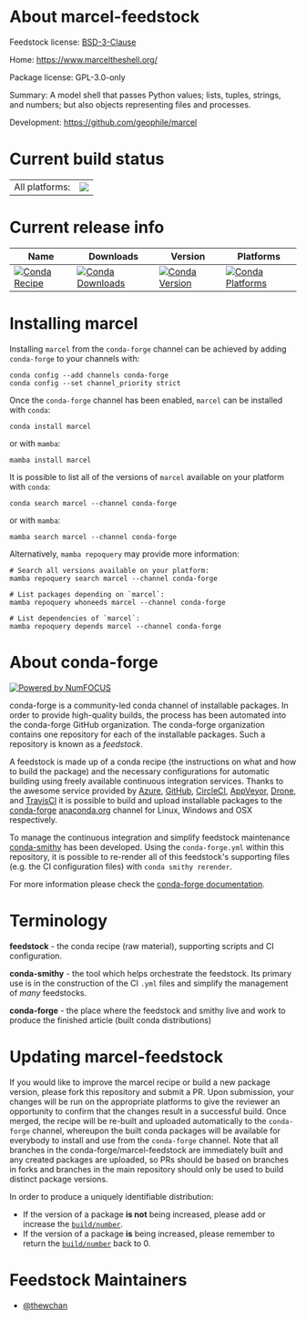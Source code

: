 About marcel-feedstock
======================

Feedstock license: [BSD-3-Clause](https://github.com/conda-forge/marcel-feedstock/blob/main/LICENSE.txt)

Home: https://www.marceltheshell.org/

Package license: GPL-3.0-only

Summary: A model shell that passes Python values; lists, tuples, strings, and numbers; but also objects representing files and processes.

Development: https://github.com/geophile/marcel

Current build status
====================


<table><tr><td>All platforms:</td>
    <td>
      <a href="https://dev.azure.com/conda-forge/feedstock-builds/_build/latest?definitionId=21201&branchName=main">
        <img src="https://dev.azure.com/conda-forge/feedstock-builds/_apis/build/status/marcel-feedstock?branchName=main">
      </a>
    </td>
  </tr>
</table>

Current release info
====================

| Name | Downloads | Version | Platforms |
| --- | --- | --- | --- |
| [![Conda Recipe](https://img.shields.io/badge/recipe-marcel-green.svg)](https://anaconda.org/conda-forge/marcel) | [![Conda Downloads](https://img.shields.io/conda/dn/conda-forge/marcel.svg)](https://anaconda.org/conda-forge/marcel) | [![Conda Version](https://img.shields.io/conda/vn/conda-forge/marcel.svg)](https://anaconda.org/conda-forge/marcel) | [![Conda Platforms](https://img.shields.io/conda/pn/conda-forge/marcel.svg)](https://anaconda.org/conda-forge/marcel) |

Installing marcel
=================

Installing `marcel` from the `conda-forge` channel can be achieved by adding `conda-forge` to your channels with:

```
conda config --add channels conda-forge
conda config --set channel_priority strict
```

Once the `conda-forge` channel has been enabled, `marcel` can be installed with `conda`:

```
conda install marcel
```

or with `mamba`:

```
mamba install marcel
```

It is possible to list all of the versions of `marcel` available on your platform with `conda`:

```
conda search marcel --channel conda-forge
```

or with `mamba`:

```
mamba search marcel --channel conda-forge
```

Alternatively, `mamba repoquery` may provide more information:

```
# Search all versions available on your platform:
mamba repoquery search marcel --channel conda-forge

# List packages depending on `marcel`:
mamba repoquery whoneeds marcel --channel conda-forge

# List dependencies of `marcel`:
mamba repoquery depends marcel --channel conda-forge
```


About conda-forge
=================

[![Powered by
NumFOCUS](https://img.shields.io/badge/powered%20by-NumFOCUS-orange.svg?style=flat&colorA=E1523D&colorB=007D8A)](https://numfocus.org)

conda-forge is a community-led conda channel of installable packages.
In order to provide high-quality builds, the process has been automated into the
conda-forge GitHub organization. The conda-forge organization contains one repository
for each of the installable packages. Such a repository is known as a *feedstock*.

A feedstock is made up of a conda recipe (the instructions on what and how to build
the package) and the necessary configurations for automatic building using freely
available continuous integration services. Thanks to the awesome service provided by
[Azure](https://azure.microsoft.com/en-us/services/devops/), [GitHub](https://github.com/),
[CircleCI](https://circleci.com/), [AppVeyor](https://www.appveyor.com/),
[Drone](https://cloud.drone.io/welcome), and [TravisCI](https://travis-ci.com/)
it is possible to build and upload installable packages to the
[conda-forge](https://anaconda.org/conda-forge) [anaconda.org](https://anaconda.org/)
channel for Linux, Windows and OSX respectively.

To manage the continuous integration and simplify feedstock maintenance
[conda-smithy](https://github.com/conda-forge/conda-smithy) has been developed.
Using the ``conda-forge.yml`` within this repository, it is possible to re-render all of
this feedstock's supporting files (e.g. the CI configuration files) with ``conda smithy rerender``.

For more information please check the [conda-forge documentation](https://conda-forge.org/docs/).

Terminology
===========

**feedstock** - the conda recipe (raw material), supporting scripts and CI configuration.

**conda-smithy** - the tool which helps orchestrate the feedstock.
                   Its primary use is in the construction of the CI ``.yml`` files
                   and simplify the management of *many* feedstocks.

**conda-forge** - the place where the feedstock and smithy live and work to
                  produce the finished article (built conda distributions)


Updating marcel-feedstock
=========================

If you would like to improve the marcel recipe or build a new
package version, please fork this repository and submit a PR. Upon submission,
your changes will be run on the appropriate platforms to give the reviewer an
opportunity to confirm that the changes result in a successful build. Once
merged, the recipe will be re-built and uploaded automatically to the
`conda-forge` channel, whereupon the built conda packages will be available for
everybody to install and use from the `conda-forge` channel.
Note that all branches in the conda-forge/marcel-feedstock are
immediately built and any created packages are uploaded, so PRs should be based
on branches in forks and branches in the main repository should only be used to
build distinct package versions.

In order to produce a uniquely identifiable distribution:
 * If the version of a package **is not** being increased, please add or increase
   the [``build/number``](https://docs.conda.io/projects/conda-build/en/latest/resources/define-metadata.html#build-number-and-string).
 * If the version of a package **is** being increased, please remember to return
   the [``build/number``](https://docs.conda.io/projects/conda-build/en/latest/resources/define-metadata.html#build-number-and-string)
   back to 0.

Feedstock Maintainers
=====================

* [@thewchan](https://github.com/thewchan/)

